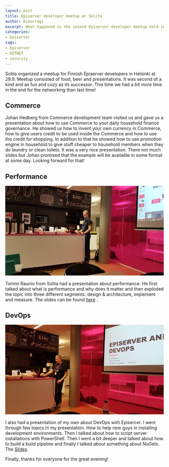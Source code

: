 ```yaml
---
layout: post
title: Episerver developer meetup at Solita
author: Rinorragi
excerpt: What happened in the second Episerver developer meetup held in Helsinki
categories: 
- Episerver
tags: 
- Episerver 
- DOTNET 
- security
---
```

Solita organized a meetup for Finnish Episerver developers in Helsinki at 29.9. Meetup consisted of food, beer and presentations. It was second of a kind and as fun and cozy as its successor. This time we had a bit more time in the end for the networking than last time!

## Commerce

Johan Hedberg from Commerce development team visited us and gave us a presentation about how to use Commerce to your daily household finance governance. He showed us how to invent your own currency in Commerce, how to give users credit to be used inside the Commerce and how to use the credit for shopping. In addition to that he showed how to use promotion engine in household to give stuff cheaper to household members when they do laundry or clean toilets. It was a very nice presentation. There not much slides but Johan promised that the example will be available in some format at some day. Looking forward for that! 

## Performance

![Tools](/img/episerver-meetup/tommi.jpg)

Tommi Raunio from Solita had a presentation about performance. He first talked about what is performance and why does it matter and then exploded the topic into three different segments: design & architecture, implement and measure. The slides can be found [here](http://www.slideshare.net/Solita_Oy/episerver-dev-meetup-performance-in-episerver-solutions-tommi-raunio-solita)
. 

## DevOps

![Tools](/img/episerver-meetup/joona.jpg)

I also had a presentation of my own about DevOps with Episercer. I went through few topics in my presentation. How to help new guys in installing development environments. Then I talked about how to script server installations with PowerShell. Then I went a bit deeper and talked about how to build a build pipeline and finally I talked about something about NuGets. The [Slides](http://www.slideshare.net/Solita_Oy/epihelsinki-episerverdevops-joonaimmonen-solita).

Finally, thanks for everyone for the great evening! 